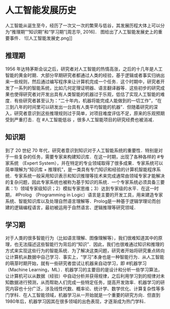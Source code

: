 # 人工智能发展历史
人工智能从诞生至今，经历了一次又一次的繁荣与低谷，其发展历程大体上可以分为“推理期”“知识期”和“学习期”[周志华, 2016]．
图给出了人工智能发展史上的重要事件．
![[人工智能发展史.png]]
## 推理期
1956 年达特茅斯会议之后，研究者对人工智能的热情高涨，之后的十几年是人工智能的黄金时期．大部分早期研究者都通过人类的经验，基于逻辑或者事实归纳出来一些规则，然后通过编写程序来让计算机完成一个任务．这个时期中，研究者开发了一系列的智能系统，比如几何定理证明器、语言翻译器等．这些初步的研究成果也使得研究者对开发出具有人类智能的机器过于乐观，低估了实现人工智能的难度．有些研究者甚至认为：“二十年内，机器将能完成人能做到的一切工作”，“在三到八年的时间里可以研发出一台具有人类平均智能的机器”．但随着研究的深入，研究者意识到这些推理规则过于简单，对项目难度评估不足，原来的乐观预期受到严重打击．在 #人工智能低谷 ，很多人工智能项目的研究经费也被消减．
## 知识期
到了 20 世纪 70 年代，研究者意识到知识对于人工智能系统的重要性．特别是对于一些复杂的任务，需要专家来构建知识库．在这一时期，出现了各种各样的 #专家系统 （Expert System），并在特定的专业领域取得了很多成果．专家系统可以简单理解为“知识库 + 推理机”，是一类具有专门知识和经验的计算机智能程序系统．专家系统一般采用知识表示和知识推理等技术来完成通常由领域专家才能解决的复杂问题，因此专家系统也被称为基于知识的系统．一个专家系统必须具备三要素：1）领域专家级知识；2）模拟专家思维；3）达到专家级的水平．在这一时期， #Prolog （Programming in Logic）语言是主要的开发工具，用来建造专家系统、智能知识库以及处理自然语言理解等．Prolog是一种基于逻辑学理论而创建的逻辑编程语言，最初被运用于自然语言、逻辑推理等研究领域．
## 学习期
对于人类的很多智能行为（比如语言理解、图像理解等），我们很难知道其中的原理，也无法描述这些智能行为背后的“知识”．因此，我们也很难通过知识和推理的方式来实现这些行为的智能系统．为了解决这类问题，研究者开始将研究重点转向让计算机从数据中自己学习．事实上，“学习”本身也是一种智能行为．从人工智能的萌芽时期开始，就有一些研究者尝试让机器来自动学习，即 #机器学习 （Machine Learning，ML）．机器学习的主要目的是设计和分析一些学习算法，让计算机可以从数据（经验）中自动分析并获得规律，之后利用学习到的规律对未知数据进行预测，从而帮助人们完成一些特定任务，提高开发效率．机器学习的研究内容也十分广泛，涉及线性代数、概率论、统计学、数学优化、计算复杂性等多门学科．在人工智能领域，机器学习从一开始就是一个重要的研究方向．但直到1980年后，机器学习因其在很多领域的出色表现，才逐渐成为热门学科．
